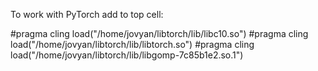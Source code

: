 To work with PyTorch add to top cell:

#pragma cling load("/home/jovyan/libtorch/lib/libc10.so")
#pragma cling load("/home/jovyan/libtorch/lib/libtorch.so")
#pragma cling load("/home/jovyan/libtorch/lib/libgomp-7c85b1e2.so.1")
